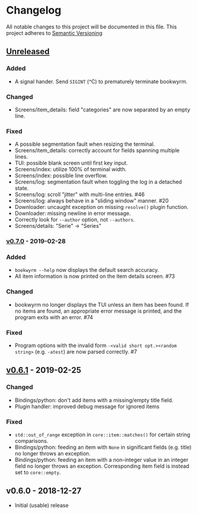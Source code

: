 # Changelog

All notable changes to this project will be documented in this file.
This project adheres to [Semantic Versioning](https://semver.org)

## [Unreleased]

### Added
- A signal hander. Send `SIGINT` (^C) to prematurely terminate bookwyrm.

### Changed
* Screens/item_details: field "categories" are now separated by an empty line.

### Fixed
* A possible segmentation fault when resizing the terminal.
* Screens/item_details: correctly account for fields spanning multiple lines.
* TUI: possible blank screen until first key input.
* Screens/index: utilize 100% of terminal width.
* Screens/index: possible line overflow.
* Screens/log: segmentation fault when toggling the log in a detached state.
* Screens/log: scroll "jitter" with multi-line entries. #46
* Screens/log: always behave in a "sliding window" manner. #20
* Downloader: uncaught exception on missing `resolve()` plugin function.
* Downloader: missing newline in error message.
* Correctly look for `--author` option, not `--authors`.
* Screens/details: "Serie" -> "Series"

### [v0.7.0] - 2019-02-28

### Added
- `bookwyrm --help` now displays the default search accuracy.
- All item information is now printed on the item details screen. #73

### Changed
- bookwyrm no longer displays the TUI unless an item has been found. If no items are found, an appropriate error message is printed, and the program exits with an error. #74

### Fixed
- Program options with the invalid form `-<valid short opt.><random string>` (e.g. `-atest`) are now parsed correctly. #7

## [v0.6.1] - 2019-02-25

### Changed
- Bindings/python: don't add items with a missing/empty title field.
- Plugin handler: improved debug message for ignored items

### Fixed
- `std::out_of_range` exception in `core::item::matches()` for certain string comparisons.
- Bindings/python: feeding an item with `None` in significant fields (e.g. title) no longer throws an exception.
- Bindings/python: feeding an item with a non-integer value in an integer field no longer throws an exception. Corresponding item field is instead set to `core::empty`.

## v0.6.0 - 2018-12-27

* Initial (usable) release

[Unreleased]: https://github.com/Tmplt/bookwyrm/compare/v0.7.0...HEAD
[v0.7.0]: https://github.com/Tmplt/bookwyrm/compare/v0.6.1...v0.7.0
[v0.6.1]: https://github.com/Tmplt/bookwyrm/compare/v0.6.0...v0.6.1
